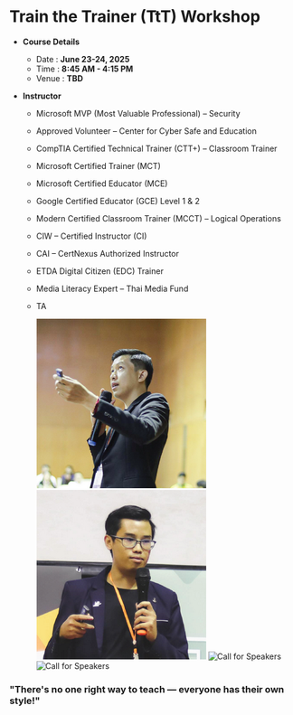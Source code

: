 # Train the Trainer (TtT) Workshop

+ **Course Details**
	+ Date : **June 23-24, 2025**
	+ Time : **8:45 AM - 4:15 PM**
	+ Venue : **TBD**

+ **Instructor**
	+ Microsoft MVP (Most Valuable Professional) – Security
	+ Approved Volunteer – Center for Cyber Safe and Education
	+ CompTIA Certified Technical Trainer (CTT+) – Classroom Trainer
	+ Microsoft Certified Trainer (MCT)
	+ Microsoft Certified Educator (MCE)
	+ Google Certified Educator (GCE) Level 1 & 2
	+ Modern Certified Classroom Trainer (MCCT) – Logical Operations
	+ CIW – Certified Instructor (CI)
	+ CAI – CertNexus Authorized Instructor
	+ ETDA Digital Citizen (EDC) Trainer
	+ Media Literacy Expert – Thai Media Fund

	+ TA

		![Boy](TAs/Boy.png "Boy") ![Ham](TAs/Ham.png "Call for Speakers") ![Call for Speakers](img/CFP.png "Call for Speakers") ![Call for Speakers](img/CFP.png "Call for Speakers")
	
### "There's no one right way to teach — everyone has their own style!"
